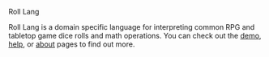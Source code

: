 Roll Lang

Roll Lang is a domain specific language for interpreting common RPG and tabletop game dice rolls and math operations. You can check out the [demo](https://roll.quaternion.site), [help](https://roll.quaternion.site/help), or [about](https://roll.quaternion.site/about) pages to find out more.